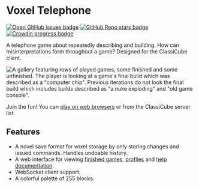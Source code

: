 # Voxel Telephone

[![Open GitHub issues badge](https://img.shields.io/github/issues/bunnynabbit/voxel-telephone)](https://github.com/BunnyNabbit/voxel-telephone/issues)
[![GitHub Repo stars badge](https://img.shields.io/github/stars/bunnynabbit/voxel-telephone)](https://github.com/BunnyNabbit/voxel-telephone/stargazers)
[![Crowdin progress badge](https://badges.crowdin.net/voxel-telephone/localized.svg)](https://crowdin.com/project/voxel-telephone)

A telephone game about repeatedly describing and building. How can misinterpretations form throughout a game? Designed for the ClassiCube client.

![A gallery featuring rows of played games, some finished and some unfinished. The player is looking at a game's final build which was described as a "computer chip". Previous iterations do not look the final build which includes builds described as "a nuke exploding" and "old game console".](https://github.com/user-attachments/assets/1ddcf118-f053-4874-9670-353bb2fc5c66)

Join the fun! You can [play on web browsers](https://www.classicube.net/server/play/1209f0e99914671f9cffc14d23f543c4/?canProxy=true) or from the ClassiCube server list.

## Features

- A novel save format for voxel storage by only storing changes and issued commands. Handles undoable history.
- A web interface for viewing [finished games](https://voxel-telephone.bunnynabbit.com/games), [profiles](https://voxel-telephone.bunnynabbit.com/player/BunnyNabbit) and [help documentation](https://voxel-telephone.bunnynabbit.com/help).
- WebSocket client support.
- A colorful palette of 255 blocks.
